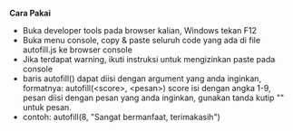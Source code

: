 **Cara Pakai**

* Buka developer tools pada browser kalian, Windows tekan F12
* Buka menu console, copy & paste seluruh code yang ada di file autofill.js ke browser console
* Jika terdapat warning, ikuti instruksi untuk mengizinkan paste pada console
* baris autofill() dapat diisi dengan argument yang anda inginkan, formatnya: autofill(<score\>, <pesan\>) score isi dengan angka 1-9, pesan diisi dengan pesan yang anda inginkan, gunakan tanda kutip "" untuk pesan.
* contoh: autofill(8, "Sangat bermanfaat, terimakasih")
